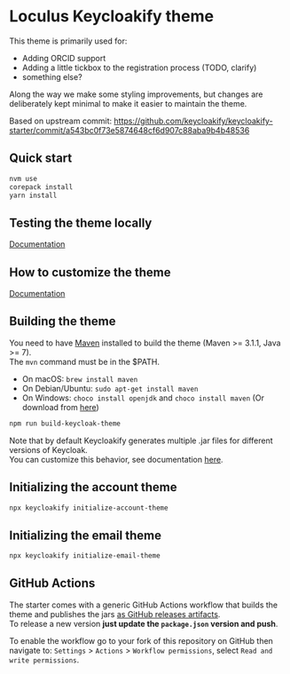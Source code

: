 # Loculus Keycloakify theme

This theme is primarily used for:
- Adding ORCID support
- Adding a little tickbox to the registration process (TODO, clarify)
- something else?

Along the way we make some styling improvements, but changes are deliberately kept minimal to make it easier to maintain the theme.

Based on upstream commit: https://github.com/keycloakify/keycloakify-starter/commit/a543bc0f73e5874648cf6d907c88aba9b4b48536

## Quick start

```bash
nvm use
corepack install
yarn install
```

## Testing the theme locally

[Documentation](https://docs.keycloakify.dev/v/v10/testing-your-theme)

## How to customize the theme

[Documentation](https://docs.keycloakify.dev/v/v10/customization-strategies)

## Building the theme

You need to have [Maven](https://maven.apache.org/) installed to build the theme (Maven >= 3.1.1, Java >= 7).  
The `mvn` command must be in the $PATH.

-   On macOS: `brew install maven`
-   On Debian/Ubuntu: `sudo apt-get install maven`
-   On Windows: `choco install openjdk` and `choco install maven` (Or download from [here](https://maven.apache.org/download.cgi))

```bash
npm run build-keycloak-theme
```

Note that by default Keycloakify generates multiple .jar files for different versions of Keycloak.  
You can customize this behavior, see documentation [here](https://docs.keycloakify.dev/targeting-specific-keycloak-versions).

## Initializing the account theme

```bash
npx keycloakify initialize-account-theme
```

## Initializing the email theme

```bash
npx keycloakify initialize-email-theme
```

## GitHub Actions

The starter comes with a generic GitHub Actions workflow that builds the theme and publishes
the jars [as GitHub releases artifacts](https://github.com/keycloakify/keycloakify-starter/releases/tag/v10.0.0).  
To release a new version **just update the `package.json` version and push**.

To enable the workflow go to your fork of this repository on GitHub then navigate to:
`Settings` > `Actions` > `Workflow permissions`, select `Read and write permissions`.
